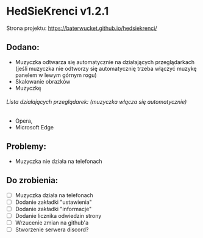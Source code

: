 
# HedSieKrenci v1.2.1

Strona projektu: https://baterwucket.github.io/hedsiekrenci/

## Dodano:

- Muzyczka odtwarza się automatycznie na działających przeglądarkach (jeśli muzyczka nie odtworzy się automatycznię trzeba włączyć muzykę panelem w lewym górnym rogu)
- Skalowanie obrazków
- Muzyczkę


###### Lista działających przeglądarek: (muzyczka włącza się automatycznie)
 - Opera,
 - Microsoft Edge

## Problemy:
- Muzyczka nie działa na telefonach

## Do zrobienia:
- [ ] Muzyczka działa na telefonach
- [ ] Dodanie zakładki "ustawienia"
- [ ] Dodanie zakładki "informacje"
- [ ] Dodanie licznika odwiedzin strony
- [ ] Wrzucenie zmian na github'a
- [ ] Stworzenie serwera discord?

